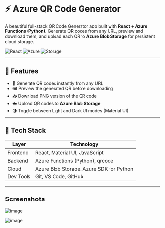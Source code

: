 # ⚡ Azure QR Code Generator

A beautiful full-stack QR Code Generator app built with **React + Azure Functions (Python)**. Generate QR codes from any URL, preview and download them, and upload each QR to **Azure Blob Storage** for persistent cloud storage.

![React](https://img.shields.io/badge/Frontend-React-blue?style=for-the-badge)
![Azure](https://img.shields.io/badge/Backend-Azure_Functions-0089D6?style=for-the-badge)
![Storage](https://img.shields.io/badge/Cloud-Azure_Blob_Storage-blueviolet?style=for-the-badge)

---

## 🚀 Features

- 🔗 Generate QR codes instantly from any URL
- 🖼️ Preview the generated QR before downloading
- 📥 Download PNG version of the QR code
- ☁️ Upload QR codes to **Azure Blob Storage**
- 🌗 Toggle between Light and Dark UI modes (Material UI)

---

## 🧩 Tech Stack

| Layer     | Technology                    |
|-----------|-------------------------------|
| Frontend  | React, Material UI, JavaScript |
| Backend   | Azure Functions (Python), qrcode |
| Cloud     | Azure Blob Storage, Azure SDK for Python |
| Dev Tools | Git, VS Code, GitHub           |

---

## Screenshots 

![image](https://github.com/user-attachments/assets/7cf15b03-a5dc-4c95-9f50-a06ee82ad811)

![image](https://github.com/user-attachments/assets/7eb73a0e-79fe-49c9-9c7a-5393ea787cb9)


